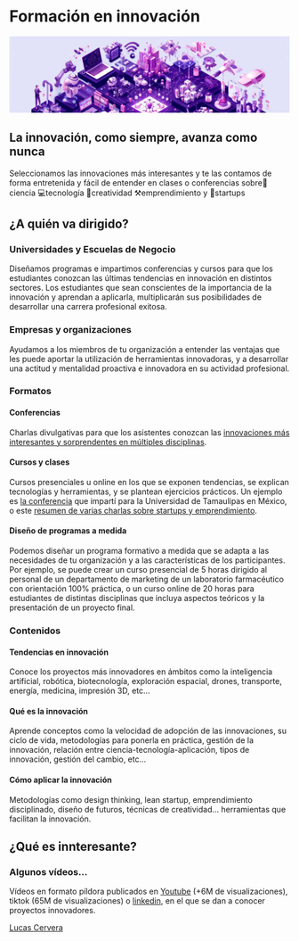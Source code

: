 # Formación en innovación

![DALL·E 2024-05-30 12.52.52 - An isometric landscape divided into various sections, each representing different themes connected in a harmonious layout banner.png](../assets/innovacion_banner.png)

## La innovación, como siempre, avanza como nunca

Seleccionamos las innovaciones más interesantes y te las contamos de forma entretenida y fácil de entender en clases o conferencias sobre🔬ciencia 💻tecnología 🔔creatividad ⚒️emprendimiento y 🚀startups

## ¿A quién va dirigido?

### Universidades y Escuelas de Negocio

Diseñamos programas e impartimos conferencias y cursos para que los estudiantes conozcan las últimas tendencias en innovación en distintos sectores. Los estudiantes que sean conscientes de la importancia de la innovación y aprendan a aplicarla, multiplicarán sus posibilidades de desarrollar una carrera profesional exitosa.

### Empresas y organizaciones

Ayudamos a los miembros de tu organización a entender las ventajas que les puede aportar la utilización de herramientas innovadoras, y a desarrollar una actitud y mentalidad proactiva e innovadora en su actividad profesional.

### Formatos

#### Conferencias

Charlas divulgativas para que los asistentes conozcan las [innovaciones más interesantes y sorprendentes en múltiples disciplinas](https://innteresante.com/#/pages/videos).

#### Cursos y clases

Cursos presenciales u online en los que se exponen tendencias, se explican tecnologías y herramientas, y se plantean ejercicios prácticos. Un ejemplo es [la conferencia](https://www.youtube.com/watch?v=j4lu36Lxvk4) que impartí para la Universidad de Tamaulipas en México, o este [resumen de varias charlas sobre startups y emprendimiento](https://www.youtube.com/watch?v=n8vGEpSRguQ&t=4s).

#### Diseño de programas a medida

Podemos diseñar un programa formativo a medida que se adapta a las necesidades de tu organización y a las características de los participantes. Por ejemplo, se puede crear un curso presencial de 5 horas dirigido al personal de un departamento de marketing de un laboratorio farmacéutico con orientación 100% práctica, o un curso online de 20 horas para estudiantes de distintas disciplinas que incluya aspectos teóricos y la presentación de un proyecto final.

### Contenidos

#### Tendencias en innovación

Conoce los proyectos más innovadores en ámbitos como la inteligencia artificial, robótica, biotecnología, exploración espacial, drones, transporte, energía, medicina, impresión 3D, etc…

#### Qué es la innovación

Aprende conceptos como la velocidad de adopción de las innovaciones, su ciclo de vida, metodologías para ponerla en práctica, gestión de la innovación, relación entre ciencia-tecnología-aplicación, tipos de innovación, gestión del cambio, etc…

#### Cómo aplicar la innovación

Metodologías como design thinking, lean startup, emprendimiento disciplinado, diseño de futuros, técnicas de creatividad… herramientas que facilitan la innovación.

## ¿Qué es innteresante?

### Algunos vídeos…

Vídeos en formato píldora publicados en [Youtube](https://www.youtube.com/playlist?list=PLhKbjbKTIRcwF2FKe3MBcqj2K_mZYj88x) (+6M de visualizaciones), tiktok (65M de visualizaciones) o [linkedin](https://www.linkedin.com/mynetwork/discovery-see-all/?usecase=PEOPLE_FOLLOWS&followMember=lucascervera), en el que se dan a conocer proyectos innovadores.

[Lucas Cervera](sobre_mi.md ':include')
